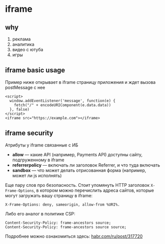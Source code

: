 # iframe

## why

1. реклама
2. аналитика
3. видео с ютуба
4. игры

## iframe basic usage

Пример ниже открывает в iframe страницу приложения и ждет вызова postMessage с нее

```markup
<script>
  window.addEventListener('message', function(e) {
    fetch("/" + encodeURIComponent(e.data.data))
  }, false)
</script>
<iframe src="https://example.com"></iframe>
```

## iframe security

Атрибуты у iframe связанные с ИБ

* **allow** — какие API (например, Payments API) доступны сайту, подгруженному в iframe
* **referrerpolicy** — включать ли заголовок Referrer, и что туда включать
* **sandbox** — что может делать отрисованная форма (например, может ли js исполнять)

Еще пару слов про безопасность. Стоит упомянуть HTTP заголовок `X-Frame-Options`, в котором можно перечислить адреса сайтов, которые могут загружать вашу страницу в iframe:

```
X-Frame-Options: deny, sameorigin, allow-from %URI%.
```

Либо его аналог в политике CSP:

```
Content-Security-Policy: frame-ancestors source;
Content-Security-Policy: frame-ancestors source source;
```

Подробнее можно ознакомиться здесь: [habr.com/ru/post/317720](https://habr.com/ru/post/317720/)
